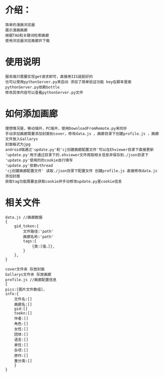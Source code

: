 介绍：
==
	简单的漫画浏览器
	展示漫画画廊
	根据TAG和关键词检索画廊
	使用浏览器浏览画廊并下载

使用说明
==
	服务端只需要实现get请求即可，直接用IIS就挺好的
	也可以使用pythonServer.py来启动 添加了简单验证功能 key在脚本里面
	pythonServer.py依赖bottle
	修改具体内容可以查看pythonServer.py文件
如何添加画廊
==
	理想情况是，移动端开，PC端开，使用DownloadFromRemote.py来同步
	手动添加画廊需要添加封面到cover，修改data.js ，画廊目录下创建profile.js ，画廊文件放入Gallarys
	封面格式为jpg
	android端通过'update.py'和'cj创建画廊配置文件'可以在Ehviewer目录下直接更新
	'update.py'用于通过目录下的.ehviewer文件爬取相关信息并保存到./json目录下
	'update.py'使用的的cookie自行填写
	'update.py'依赖vthread
	'cj创建画廊配置文件' 读取./json目录下配置文件 创建profile.js 直接修改data.js 添加封面 
	获取tag功能需要去获取cookie并手动修改update.py里cookie信息
相关文件
==
	data.js //画廊数据
	{
		gid_token:{
			文件路径:'path'
			画廊名称:'path'
			tags:{
				{类:[值，]},
			}
		},
	}

	cover文件夹 存放封面
	Gallarys文件夹 存放画廊
	profile.js //画廊配置信息
	{
	pics:[图片文件数组]，
	info:{
		文件名:[]
		画廊名:[]
		gid:[]
		toekn:[]
		作者:[]
		角色:[]
		女性:[]
		团体:[]
		语言:[]
		男性:[]
		杂项:[]
		原作:[]
		重分类:[]
		}
	}
